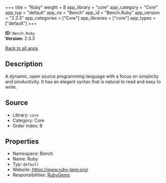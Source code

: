 ﻿+++
title = "Ruby"
weight = 8
app_library = "core"
app_category = "Core"
app_typ = "default"
app_ns = "Bench"
app_id = "Bench.Ruby"
app_version = "2.3.3"
app_categories = ["Core"]
app_libraries = ["core"]
app_types = ["default"]
+++

**ID:** `Bench.Ruby`  
**Version:** 2.3.3  
<!--more-->

[Back to all apps](/apps/)

## Description
A dynamic, open source programming language with a focus on simplicity and productivity.
It has an elegant syntax that is natural to read and easy to write.

## Source

* Library: `core`
* Category: Core
* Order Index: 8

## Properties

* Namespace: Bench
* Name: Ruby
* Typ: `default`
* Website: <https://www.ruby-lang.org/>
* Responsibilities: [RubyGems](/app/Bench.RubyGems)

